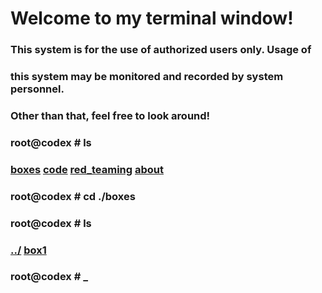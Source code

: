 # Welcome to my terminal window!                                                              
###  This system is for the use of authorized users only.  Usage of   
###  this system may be monitored and recorded by system personnel.
###           Other than that, feel free to look around!  
### root@codex # ls
### [boxes](./boxes.md)    [code](./code.md)    [red_teaming](./red_teaming.md)    [about](./about.md)
### root@codex # cd ./boxes
### root@codex # ls
### [../](../)    [box1](./box1.md)
### root@codex # _
